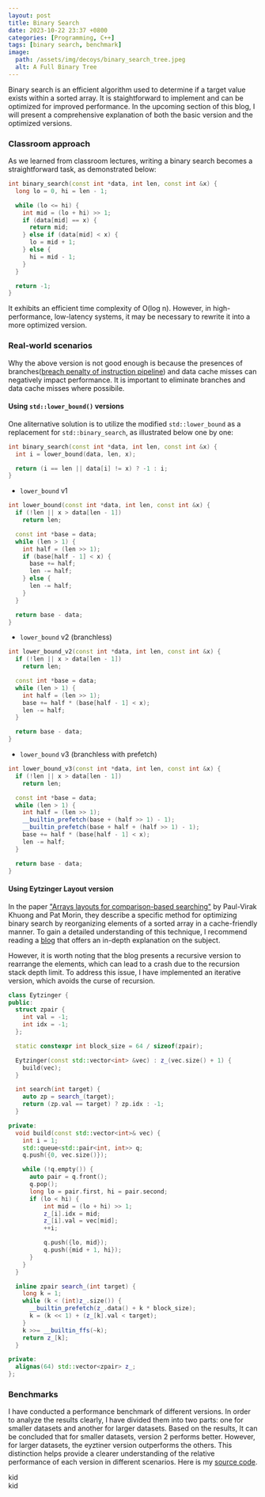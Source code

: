 ```yaml
---
layout: post
title: Binary Search
date: 2023-10-22 23:37 +0800
categories: [Programming, C++]
tags: [binary search, benchmark]
image:
  path: /assets/img/decoys/binary_search_tree.jpeg
  alt: A Full Binary Tree
---
```


<script src="https://code.highcharts.com/highcharts.js"></script>

Binary search is an efficient algorithm used to determine if a target value exists within a sorted array. It is staightforward to implement and can be optimized for improved performance. In the upcoming section of this blog, I will present a comprehensive explanation of both the basic version and the optimized versions.

### Classroom approach

As we learned from classroom lectures, writing a binary search becomes a straightforward task, as demonstrated below:

```c++
int binary_search(const int *data, int len, const int &x) {
  long lo = 0, hi = len - 1;

  while (lo <= hi) {
    int mid = (lo + hi) >> 1;
    if (data[mid] == x) {
      return mid;
    } else if (data[mid] < x) {
      lo = mid + 1;
    } else {
      hi = mid - 1;
    }
  }

  return -1;
}
```

It exhibits an efficient time complexity of O(log n). However, in high-performance, low-latency systems, it may be necessary to rewrite it into a more optimized version.

### Real-world scenarios

Why the above version is not good enough is because the presences of branches([breach penalty of instruction pipeline](https://en.wikipedia.org/wiki/Instruction_pipelining)) and data cache misses can negatively impact performance. It is important to eliminate branches and data cache misses where possibile.

#### Using `std::lower_bound()` versions

One aliternative solution is to utilize the modified `std::lower_bound` as a replacement for `std::binary_search`, as illustrated below one by one:

```c++
int binary_search(const int *data, int len, const int &x) {
  int i = lower_bound(data, len, x);

  return (i == len || data[i] != x) ? -1 : i;
}
```

- `lower_bound` v1

```c++
int lower_bound(const int *data, int len, const int &x) {
  if (!len || x > data[len - 1])
    return len;

  const int *base = data;
  while (len > 1) {
    int half = (len >> 1);
    if (base[half - 1] < x) {
      base += half;
      len -= half;
    } else {
      len -= half;
    }
  }

  return base - data;
}
```

- `lower_bound` v2 (branchless)

```c++
int lower_bound_v2(const int *data, int len, const int &x) {
  if (!len || x > data[len - 1])
    return len;

  const int *base = data;
  while (len > 1) {
    int half = (len >> 1);
    base += half * (base[half - 1] < x);
    len -= half;
  }

  return base - data;
}
```

- `lower_bound` v3 (branchless with prefetch)

```c++
int lower_bound_v3(const int *data, int len, const int &x) {
  if (!len || x > data[len - 1])
    return len;

  const int *base = data;
  while (len > 1) {
    int half = (len >> 1);
    __builtin_prefetch(base + (half >> 1) - 1);
    __builtin_prefetch(base + half + (half >> 1) - 1);
    base += half * (base[half - 1] < x);
    len -= half;
  }

  return base - data;
}
```

#### Using Eytzinger Layout version

In the paper ["Arrays layouts for comparison-based searching"](https://arxiv.org/pdf/1509.05053.pdf) by Paul-Virak Khuong and Pat Morin, they describe a specific method for optimizing binary search by reorganizing elements of a sorted array in a cache-friendly manner. To gain a detailed understanding of this technique, I recommend reading a [blog](https://en.algorithmica.org/hpc/data-structures/binary-search/) that offers an in-depth explanation on the subject.

However, it is worth noting that the blog presents a recursive version to rearrange the elements, which can lead to a crash due to the recursion stack depth limit. To address this issue, I have implemented an iterative version, which avoids the curse of recursion.

```c++
class Eytzinger {
public:
  struct zpair {
    int val = -1;
    int idx = -1;
  };

  static constexpr int block_size = 64 / sizeof(zpair);

  Eytzinger(const std::vector<int> &vec) : z_(vec.size() + 1) {
    build(vec);
  }

  int search(int target) {
    auto zp = search_(target);
    return (zp.val == target) ? zp.idx : -1;
  }

private:
  void build(const std::vector<int>& vec) {
    int i = 1;
    std::queue<std::pair<int, int>> q;
    q.push({0, vec.size()});

    while (!q.empty()) {
      auto pair = q.front();
      q.pop();
      long lo = pair.first, hi = pair.second;
      if (lo < hi) {
          int mid = (lo + hi) >> 1;
          z_[i].idx = mid;
          z_[i].val = vec[mid];
          ++i;

          q.push({lo, mid});
          q.push({mid + 1, hi});
      }
    }
  }

  inline zpair search_(int target) {
    long k = 1;
    while (k < (int)z_.size()) {
      __builtin_prefetch(z_.data() + k * block_size);
      k = (k << 1) + (z_[k].val < target);
    }
    k >>= __builtin_ffs(~k);
    return z_[k];
  }

private:
  alignas(64) std::vector<zpair> z_;
};
```

### Benchmarks

I have conducted a performance benchmark of different versions. In order to analyze the results clearly, I have divided them into two parts: one for smaller datasets and another for larger datasets. Based on the results, It can be concluded that for smaller datasets, version 2 performs better. However, for larger datasets, the eyztiner version outperforms the others. This distinction helps provide a clearer understanding of the relative performance of each version in different scenarios. Here is my [source code](https://github.com/eason-zhan/dsy/blob/main/demos/01_binary_search/binary_search_bench.cpp).

<div id="binary_search_benchmark_1"> kid </div>

<div id="binary_search_benchmark_2"> kid </div>

<script type="text/javascript">

let series = [
    {
        "type": "line",
        "name": "basic",
        "data": [
            31.480225398348725,
            32.45890810213998,
            34.170843076134034,
            36.75378336460658,
            40.27341361684449,
            42.768436951829614,
            46.25044195748869,
            51.51343385221509,
            58.33586618095851,
            65.55152901133675,
            70.88178619781584,
            76.1172028318673,
            80.40616103603496,
            87.98203314169902,
            93.79682378716186,
            99.0859962740786,
            106.56064355794693,
            117.68110714968564,
            140.76902373810492,
            161.0193936386849,
            179.1652102919735,
            212.3264790805554,
            288.139337101508,
            353.38004035628757,
            410.50606484760914,
            461.3092316875571,
            515.8968620311291,
            572.44213380408,
            622.7650714248209,
            716.7129642245164
        ]
    },
    {
        "type": "line",
        "name": "v1",
        "data": [
            32.65668978522394,
            34.682993446357365,
            36.284687141272734,
            38.850679587592694,
            40.814409107178705,
            43.18533612452534,
            46.559234363000556,
            51.81565880681424,
            59.3367869154737,
            68.88671079765936,
            75.68067008314182,
            80.73561263271897,
            85.66907278887876,
            92.9137963074892,
            98.97794063062662,
            104.38770284930267,
            112.33461871708775,
            122.50889022445104,
            144.47268148436515,
            164.21337646853723,
            181.82951148788402,
            215.48646883349716,
            290.39264564141496,
            356.83086802949674,
            414.7603140902372,
            464.98194575517266,
            516.2459229708372,
            572.9780465735431,
            623.5130249145908,
            703.7088882160764
        ]
    },
    {
        "type": "line",
        "name": "v2",
        "data": [
            33.06553681907007,
            34.45737511480519,
            35.6875599150909,
            36.81319111794954,
            38.31888038593356,
            40.122608793464785,
            42.343457962158475,
            44.55523694718221,
            46.56486891223799,
            47.97187629454105,
            49.374576470987726,
            49.986473190623734,
            51.468395543588244,
            56.35228142463439,
            60.87157978793975,
            66.48258549213553,
            75.62108363312093,
            95.44733703623855,
            133.31444106783692,
            163.04253296334088,
            188.7505447290096,
            241.7056147085185,
            367.478626285697,
            477.34938314018297,
            563.3093314803766,
            641.7997016104671,
            726.13142887982,
            827.9994560902473,
            903.8176200658786,
            1035.3305519318835
        ]
    },
    {
        "type": "line",
        "name": "v3",
        "data": [
            34.70843077282957,
            36.82895235106884,
            38.447949858065314,
            39.713862318748326,
            41.32535541452094,
            42.589380030146366,
            44.32625996693835,
            46.38572658378074,
            48.58763299873174,
            49.60503966006818,
            51.210280444301105,
            52.256247177416526,
            53.39047545007845,
            55.71912304225951,
            58.71545033862115,
            62.025227814911695,
            69.26226327075814,
            79.66042281815018,
            101.50390124085723,
            117.19049602855345,
            131.9456912305767,
            165.6076677314619,
            242.95564885843174,
            302.1949652874272,
            347.2705947047307,
            387.7043937307303,
            436.48868210465224,
            489.69110776972155,
            526.4195217077701,
            621.8119928059459
        ]
    },
    {
        "type": "line",
        "name": "eytzinger",
        "data": [
            33.24432114944493,
            34.89904498713839,
            36.680396637782835,
            38.48838887147222,
            40.46605410962306,
            44.90891510421854,
            51.818482567752866,
            58.96055573214553,
            61.60281932728481,
            59.6595466532955,
            58.33096508011295,
            57.924389033788096,
            58.965361518107564,
            61.10043160721018,
            63.920849786988654,
            71.71463756872126,
            80.46431824771052,
            73.67246286378537,
            109.97926260939265,
            88.71435777095043,
            108.31024609200827,
            171.5207537556036,
            204.86714388863632,
            235.9237166086739,
            269.20994909959916,
            301.11646966169803,
            336.1402449307145,
            378.1132094421591,
            430.89061141589735,
            479.7969589506907
        ]
    }
];

let series_copy = JSON.parse(JSON.stringify(series));

let part1_series = series_copy.map(e => {
		e.data.splice(15);
		return e;
	});

let part2_series = series.map(e => {
	e.data.splice(0, e.data.length - 15);
	return e;
});

Highcharts.chart('binary_search_benchmark_1', {
    title: {
				useHTML: true,
        text: 'Binary Search Benchmark, Elements from 2<sup>1</sup> to 2 <sup>15</sup>',
        align: 'left'
    },

    yAxis: {
        title: {
            text: 'Time(ns)'
        }
    },

    xAxis: {
        title: {
          useHTML:true,
          text: 'Elements(2<sup>n</sup>)'
        },
        accessibility: {
            rangeDescription: 'Range: 1 to 10'
        }
    },

    legend: {
        layout: 'vertical',
        align: 'right',
        verticalAlign: 'middle'
    },

    plotOptions: {
        series: {
            label: {
                connectorAllowed: false
            },
            pointStart: 1
        }
    },
		series:part1_series,
    responsive: {
        rules: [{
            condition: {
                maxWidth: 500
            },
            chartOptions: {
                legend: {
                    layout: 'horizontal',
                    align: 'center',
                    verticalAlign: 'bottom'
                }
            }
        }]
    }
});

Highcharts.chart('binary_search_benchmark_2', {
    title: {
        useHTML: true,
        text: 'Binary Search Benchmark, Elements from 2<sup>16</sup> to 2 <sup>30</sup>',
        align: 'left'
    },

    yAxis: {
        title: {
            text: 'Time(ns)'
        }
    },

    xAxis: {
        title: {
          useHTML:true,
          text: 'Elements(2<sup>n</sup>)'
        },
    },

    legend: {
        layout: 'vertical',
        align: 'right',
        verticalAlign: 'middle'
    },

    plotOptions: {
        series: {
            label: {
                connectorAllowed: false
            },
            pointStart: 16
        }
    },
		series:series,
    responsive: {
        rules: [{
            condition: {
                maxWidth: 500
            },
            chartOptions: {
                legend: {
                    layout: 'horizontal',
                    align: 'center',
                    verticalAlign: 'bottom'
                }
            }
        }]
    }
});
</script>
